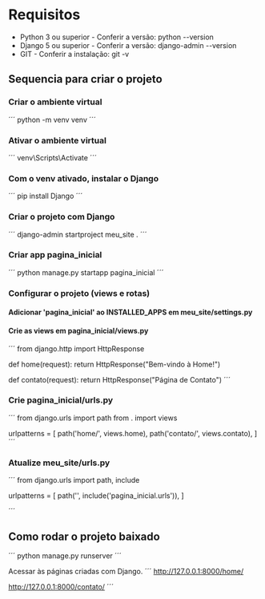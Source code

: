 # Requisitos

* Python 3 ou superior - Conferir a versão: python --version
* Django 5 ou superior - Conferir a versão: django-admin --version
* GIT - Conferir a instalação: git -v

## Sequencia para criar o projeto

### Criar o ambiente virtual

´´´
python -m venv venv
´´´

### Ativar o ambiente virtual

´´´
venv\Scripts\Activate
´´´

### Com o venv ativado, instalar o Django

´´´
pip install Django
´´´

### Criar o projeto com Django

´´´
django-admin startproject meu_site .
´´´

### Criar app pagina_inicial

´´´
python manage.py startapp pagina_inicial
´´´

### Configurar o projeto (views e rotas)

#### Adicionar 'pagina_inicial' ao INSTALLED_APPS em meu_site/settings.py

#### Crie as views em pagina_inicial/views.py

´´´
from django.http import HttpResponse

def home(request):
    return HttpResponse("Bem-vindo à Home!")

def contato(request):
    return HttpResponse("Página de Contato")
´´´

### Crie pagina_inicial/urls.py

´´´
from django.urls import path
from . import views

urlpatterns = [
    path('home/', views.home),
    path('contato/', views.contato),
]
´´´

### Atualize meu_site/urls.py

´´´
from django.urls import path, include

urlpatterns = [
    path('', include('pagina_inicial.urls')),
]

´´´

## Como rodar o projeto baixado

´´´
python manage.py runserver
´´´

Acessar às páginas criadas com Django.
´´´
http://127.0.0.1:8000/home/

http://127.0.0.1:8000/contato/
´´´
